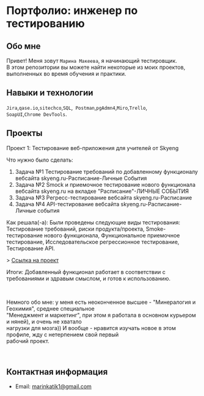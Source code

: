 # Портфолио: инженер по тестированию

## Обо мне 

Привет! Меня зовут ``Марина Макеева``, я начинающий тестировщик. <br>
В этом репозитории вы можете найти некоторые из моих проектов, выполненных во время обучения и практики.
<br>

## Навыки и технологии
``Jira``,``qase.io``,``sitechco``,``SQL``,`` Postman``,``pgAdmn4``,``Miro``,``Trello``, <br>
``SoapUI``,``Chrome DevTools``.


## Проекты

<p> Проект 1: Тестирование веб-приложения для учителей от Skyeng</p>
<p>Что нужно было сделать:<p>

<ol>
  <li>Задача №1 Тестирование требований по добавленному функционалу вебсайта skyeng.ru-Расписание-Личные События</li>
  <li>Задача №2 Smock и приемочное тестирование нового функционала вебсайта skyeng.ru на вкладке "Расписание"-ЛИЧНЫЕ СОБЫТИЯ</li>
  <li>Задача №3 Регресс-тестирование вебсайта skyeng.ru-Расписание</li>
  <li>Задача №4 API-тестирование вебсайта skyeng.ru-Расписание-Личные события</li>
  
 </ol>
 
<p>Как решала(-а): Были проведены следующие виды тестирования: Тестирование требований, риски продукта/проекта, Smoke-тестирование нового функционала, Функциональное приемочное тестирование, Исследовательское регрессионное тестирование,
Тестирование API. <p>
> <a href="https://drive.google.com/file/d/1da3oor3WYHxpcSvdFGXv3wsmRWfvfwNv/view?usp=sharing">Ссылка на проект</a>
  <br> 
  
<p>Итоги: Добавленный функционал работает в соответствии с требованиями и здравым смыслом, и готов к использованию. <p>
  <br> 
  
<p>Немного обо мне: у меня есть неоконченное высшее - "Минералогия и Геохимия", среднее специальное <br>
  "Менеджмент и маркетинг", при этом я работала в основном курьером и няней), и очень не хватало <br>
  нагрузки для мозга)) И вообще - нравится изучать новое в этом профиле, жду с нетерпением свой первый <br>
  рабочий проект.<p>
  <br> 
  
## Контактная информация
- Email: marinkatik1@gmail.com
